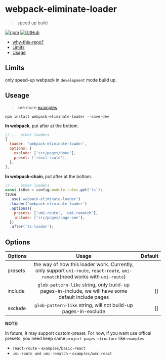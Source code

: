 # webpack-eliminate-loader
> speed up build

[![npm](https://img.shields.io/npm/v/webpack-eliminate-loader?style=for-the-badge)](https://github.com/JiangWeixian/templates/tree/master/packages/core) [![GitHub](https://img.shields.io/github/license/jiangweixian/webpack-eliminate-loader?style=for-the-badge)](https://github.com/JiangWeixian/templates/tree/master/packages/rollup-template)

- [why-this-repo?](https://img.shields.io/github/license/jiangweixian/webpack-eliminate-loader/docs/why-this-repo.md)
- [Limits](#limits)
- [Usage](#useage)

## Limits

only speed-up webpack in `development` mode build up.

## Useage
> see more [examples](https://img.shields.io/github/license/jiangweixian/webpack-eliminate-loader/examples)

`npm install webpack-eliminate-loader --save-dev`

**In webpack**, put after at the bottom.

```js
// ... other loaders
{
  loader: 'webpack-eliminate-loader',
  options: {
    exclude: ['src/pages/Home'],
    preset: ['react-route'],
  },
},
```

**In webpack-chain**, put after at the bottom.

```js
// ... other loaders
const tsUse = config.module.rules.get('ts');
tsUse
  .use('webpack-eliminate-loader')
  .loader('webpack-eliminate-loader')
  .options({
    presets: ['umi-route', 'umi-rematch'],
    include: ['src/pages/page-one'],
  })
  .after('ts-loader');
```

## Options

| Options | Usage | Default |
|:---|:---:|---:|
| presets| the way of how this loader work. Currently, only support `umi-route`, `react-route`, `umi-rematch`(need works with `umi-route`) | |
| include | `glob-pattern-like` string, only build-up pages-in-include, we will have some default include pages | [] |
| exclude | `glob-pattern-like` string, will not build-up pages-in-exclude  | [] |

**NOTE:**

In future, it may support custom-preset. For now, if you want use offical presets, you need keep same `project-pages-structure` like `examples`

- `react-route` - `examples/basic-react`
- `umi-route and umi-rematch` - `examples/umi-react`
